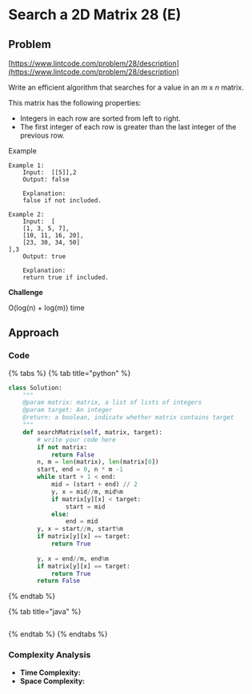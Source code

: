 # Search a 2D Matrix 28 \(E\)

## Problem

[https://www.lintcode.com/problem/28/description](https://www.lintcode.com/problem/28/description)

Write an efficient algorithm that searches for a value in an _m_ x _n_ matrix.

This matrix has the following properties:

* Integers in each row are sorted from left to right.
* The first integer of each row is greater than the last integer of the previous row.

Example

```text
Example 1:
	Input:  [[5]],2
	Output: false
	
	Explanation: 
	false if not included.
	
Example 2:
	Input:  [
    [1, 3, 5, 7],
    [10, 11, 16, 20],
    [23, 30, 34, 50]
],3
	Output: true
	
	Explanation: 
	return true if included.
```

**Challenge**

O\(log\(n\) + log\(m\)\) time

## Approach

### Code

{% tabs %}
{% tab title="python" %}
```python
class Solution:
    """
    @param matrix: matrix, a list of lists of integers
    @param target: An integer
    @return: a boolean, indicate whether matrix contains target
    """
    def searchMatrix(self, matrix, target):
        # write your code here
        if not matrix:
            return False
        n, m = len(matrix), len(matrix[0])
        start, end = 0, n * m -1
        while start + 1 < end:
            mid = (start + end) // 2
            y, x = mid//m, mid%m
            if matrix[y][x] < target:
                start = mid
            else:
                end = mid
        y, x = start//m, start%m
        if matrix[y][x] == target:
            return True
        
        y, x = end//m, end%m
        if matrix[y][x] == target:
            return True
        return False
```
{% endtab %}

{% tab title="java" %}
```

```
{% endtab %}
{% endtabs %}

### Complexity Analysis

* **Time Complexity:**
* **Space Complexity:**

